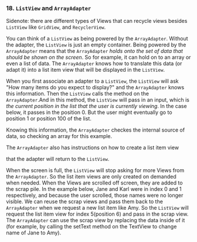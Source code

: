 ### 18. `ListView` and `ArrayAdapter`

Sidenote: there are different types of Views that can recycle views besides `ListView` like `GridView`, and `RecyclerView`.

You can think of a `ListView` as being powered by the `ArrayAdapter`. Without the adapter, the `ListView` is just an empty container. 
Being powered by the `ArrayAdapter` means that the `ArrayAdapter` *holds onto the set of data that should be shown on the screen*. 
So for example, it can hold on to an array or even a list of data. The `ArrayAdapter` knows how to translate this data (or adapt it) into a list item view that will be displayed in the `ListView`.

When you first associate an adapter to a `ListView`, the `ListView` will ask "How many items do you expect to display?" and the `ArrayAdapter` knows this information. 
Then the `ListView` calls the method on the `ArrayAdapter`.And in this method, the `ListView` will pass in an input, which is *the current position in the list that the user is currently viewing*. 
In the case below, it passes in the position 0. But the user might eventually go to position 1 or position 100 of the list. 


Knowing this information, the `ArrayAdapter` checkes the internal source of data, so checking an array for this example.


The `ArrayAdapter` also has instructions on how to create a list item view 


that the adapter will return to the `ListView`. 


When the screen is full, the `ListView` will stop asking for more Views from the `ArrayAdapter`. So the list item views are only created on demanded when needed.
When the Views are scrolled off screen, they are added to the scrap pile. In the example below, Jane and Karl were in index 0 and 1 respectively, and because the user scrolled, those names were no longer visible.
We can reuse the scrap views and pass them back to the `ArrayAdapter` when we request a new list item like Amy.
So the `ListView` will request the list item view for index 5(position 6) and pass in the scrap view. 
The `ArrayAdapter` can use the scrap view by replacing the data inside of it (for example, by calling the setText method on the TextView to change name of Jane to Amy).
